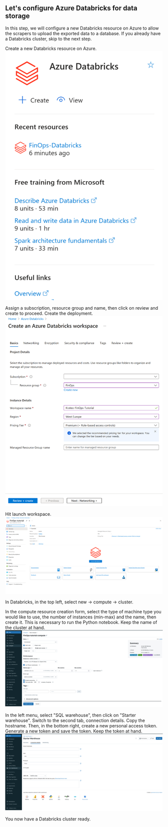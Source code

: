 ## Let's configure Azure Databricks for data storage
In this step, we will configure a new Databricks resource on Azure to allow the scrapers to upload the exported data to a database. If you already have a Databricks cluster, skip to the next step.

Create a new Databricks resource on Azure.
![azure-databricks-create-button](./azure-databricks-create-button.png)

Assign a subscription, resource group and name, then click on review and create to proceed. Create the deployment.
![azure-databricks-create-form](./azure-databricks-create-form.png)

Hit launch workspace.
![azure-databricks-launch](./azure-databricks-launch.png)

In Databricks, in the top left, select new -> compute -> cluster.

In the compute resource creation form, select the type of machine type you would like to use, the number of instances (min-max) and the name, then create it. This is necessary to run the Python notebook. Keep the name of the cluster at hand.
![databricks-compute-form](./databricks-compute-form.png)

In the left menu, select "SQL warehouse", then click on "Starter warehouse". Switch to the second tab, connection details. Copy the hostname. Then, in the bottom right, create a new personal access token. Generate a new token and save the token. Keep the token at hand.
![databricks-sql-warehouse](./databricks-sql-warehouse.png)

You now have a Databricks cluster ready.

